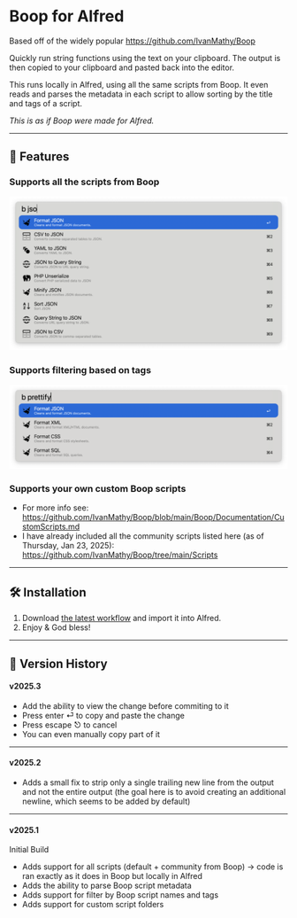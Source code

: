# Boop for Alfred

Based off of the widely popular https://github.com/IvanMathy/Boop

Quickly run string functions using the text on your clipboard. The output is then copied to your clipboard and pasted back into the editor.

This runs locally in Alfred, using all the same scripts from Boop. It even reads and parses the metadata in each script to allow sorting by the title and tags of a script.

*This is as if Boop were made for Alfred.*

---

## 🚀 Features


### Supports all the scripts from Boop
![Commands](images/image1.png)

### Supports filtering based on tags
![Tags](images/image2.png)

### Supports your own custom Boop scripts
* For more info see: https://github.com/IvanMathy/Boop/blob/main/Boop/Documentation/CustomScripts.md
* I have already included all the community scripts listed here (as of Thursday, Jan 23, 2025): https://github.com/IvanMathy/Boop/tree/main/Scripts


---


## 🛠️ Installation

1. Download [the latest workflow](https://github.com/jangelsb/boop-for-alfred-workflow/releases) and import it into Alfred. 
2. Enjoy & God bless!


---


## 📝 Version History

#### v2025.3
* Add the ability to view the change before commiting to it
* Press enter ⏎ to copy and paste the change
* Press escape ⎋ to cancel
* You can even manually copy part of it 

---


#### v2025.2
* Adds a small fix to strip only a single trailing new line from the output and not the entire output (the goal here is to avoid creating an additional newline, which seems to be added by default)

---

#### v2025.1
Initial Build

* Adds support for all scripts (default + community from Boop) -> code is ran exactly as it does in Boop but locally in Alfred
* Adds the ability to parse Boop script metadata
* Adds support for filter by Boop script names and tags
* Adds support for custom script folders

